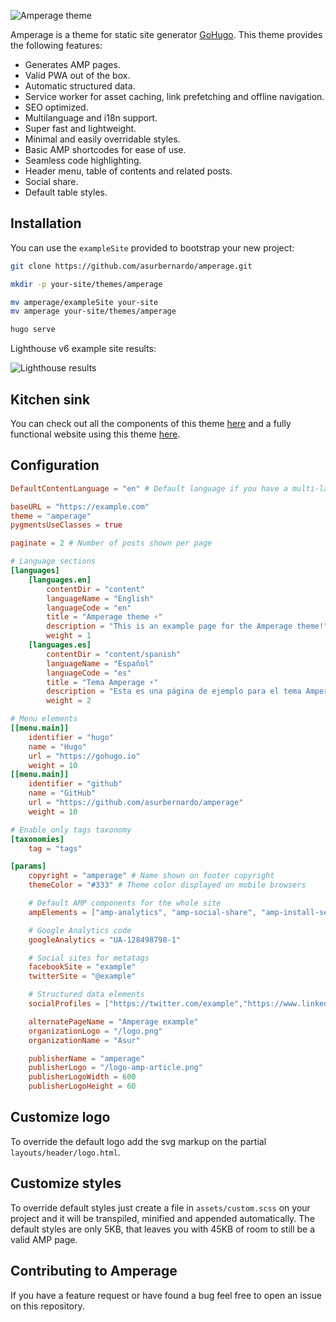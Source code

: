 ![Amperage theme](https://raw.githubusercontent.com/asurbernardo/amperage/master/images/banner.png)

Amperage is a theme for static site generator [GoHugo](https://gohugo.io/). This theme provides the following features:

 - Generates AMP pages.
 - Valid PWA out of the box.
 - Automatic structured data.
 - Service worker for asset caching, link prefetching and offline navigation.
 - SEO optimized.
 - Multilanguage and i18n support.
 - Super fast and lightweight.
 - Minimal and easily overridable styles.
 - Basic AMP shortcodes for ease of use.
 - Seamless code highlighting.
 - Header menu, table of contents and related posts.
 - Social share.
 - Default table styles.

## Installation

You can use the `exampleSite` provided to bootstrap your new project:

```sh
git clone https://github.com/asurbernardo/amperage.git

mkdir -p your-site/themes/amperage

mv amperage/exampleSite your-site
mv amperage your-site/themes/amperage

hugo serve
```

Lighthouse v6 example site results:

![Lighthouse results](https://raw.githubusercontent.com/asurbernardo/amperage/master/images/lighthouse-results.png)

## Kitchen sink

You can check out all the components of this theme [here](https://asur.dev/en/amperage/theme-kitchen-sink) and a fully functional website using this theme [here](https://github.com/asurbernardo/blog).

## Configuration

```toml
DefaultContentLanguage = "en" # Default language if you have a multi-language setup

baseURL = "https://example.com"
theme = "amperage"
pygmentsUseClasses = true

paginate = 2 # Number of posts shown per page

# Language sections
[languages]
    [languages.en]
        contentDir = "content"
        languageName = "English"
        languageCode = "en"
        title = "Amperage theme ⚡"
        description = "This is an example page for the Amperage theme!"
        weight = 1
    [languages.es]
        contentDir = "content/spanish"
        languageName = "Español"
        languageCode = "es"
        title = "Tema Amperage ⚡"
        description = "Esta es una página de ejemplo para el tema Amperage!"
        weight = 2

# Menu elements
[[menu.main]]
    identifier = "hugo"
    name = "Hugo"
    url = "https://gohugo.io"
    weight = 10
[[menu.main]]
    identifier = "github"
    name = "GitHub"
    url = "https://github.com/asurbernardo/amperage"
    weight = 10

# Enable only tags taxonomy
[taxonomies]
    tag = "tags"

[params]
    copyright = "amperage" # Name shown on footer copyright
    themeColor = "#333" # Theme color displayed on mobile browsers

    # Default AMP components for the whole site
    ampElements = ["amp-analytics", "amp-social-share", "amp-install-serviceworker"]

    # Google Analytics code
    googleAnalytics = "UA-128498798-1"

    # Social sites for metatags
    facebookSite = "example"
    twitterSite = "@example"

    # Structured data elements
    socialProfiles = ["https://twitter.com/example","https://www.linkedin.com/in/example/","https://github.com/example"]

    alternatePageName = "Amperage example"
    organizationLogo = "/logo.png"
    organizationName = "Asur"

    publisherName = "amperage"
    publisherLogo = "/logo-amp-article.png"
    publisherLogoWidth = 600
    publisherLogoHeight = 60
```

## Customize logo

To override the default logo add the svg markup on the partial `layouts/header/logo.html`.

## Customize styles

To override default styles just create a file in `assets/custom.scss` on your project and it will be transpiled, minified and appended automatically. The default styles are only 5KB, that leaves you with 45KB of room to still be a valid AMP page.

## Contributing to Amperage

If you have a feature request or have found a bug feel free to open an issue on this repository.
